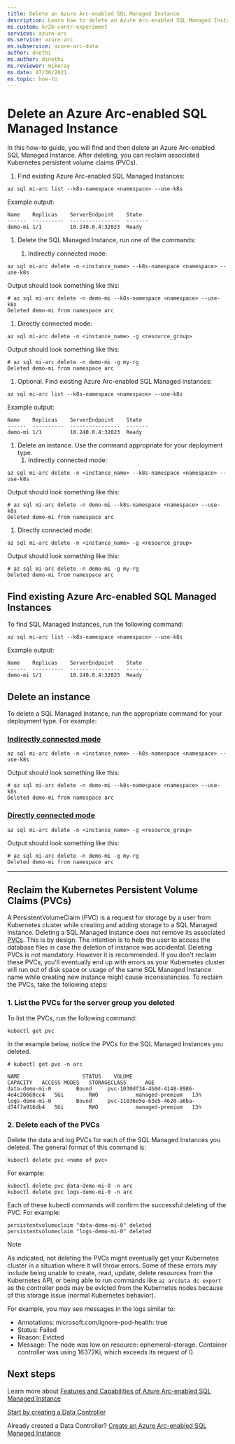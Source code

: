 ```yaml
---
title: Delete an Azure Arc-enabled SQL Managed Instance
description: Learn how to delete an Azure Arc-enabled SQL Managed Instance and optionally, reclaim associated Kubernetes persistent volume claims (PVCs).
ms.custom: kr2b-contr-experiment
services: azure-arc
ms.service: azure-arc
ms.subservice: azure-arc-data
author: dnethi
ms.author: dinethi
ms.reviewer: mikeray
ms.date: 07/30/2021
ms.topic: how-to
---
```


# Delete an Azure Arc-enabled SQL Managed Instance

In this how-to guide, you will find and then delete an Azure Arc-enabled SQL Managed Instance. After deleting, you can reclaim associated Kubernetes persistent volume claims (PVCs).

1. Find existing Azure Arc-enabled SQL Managed Instances:

```azurecli
az sql mi-arc list --k8s-namespace <namespace> --use-k8s
```

Example output:

```console
Name    Replicas    ServerEndpoint    State
------  ----------  ----------------  -------
demo-mi 1/1         10.240.0.4:32023  Ready
```

1. Delete the SQL Managed Instance, run one of the commands:

    1. Indirectly connected mode:

```azurecli
az sql mi-arc delete -n <instance_name> --k8s-namespace <namespace> --use-k8s
```

Output should look something like this:

```azurecli
# az sql mi-arc delete -n demo-mi --k8s-namespace <namespace> --use-k8s
Deleted demo-mi from namespace arc
```

1. Directly connected mode:

```azurecli
az sql mi-arc delete -n <instance_name> -g <resource_group>
```

Output should look something like this:

```azurecli
# az sql mi-arc delete -n demo-mi -g my-rg
Deleted demo-mi from namespace arc
```

1. Optional. Find existing Azure Arc-enabled SQL Managed instances:

```azurecli
az sql mi-arc list --k8s-namespace <namespace> --use-k8s
```

Example output:

```console
Name    Replicas    ServerEndpoint    State
------  ----------  ----------------  -------
demo-mi 1/1         10.240.0.4:32023  Ready
```

1. Delete an instance. Use the command appropriate for your deployment type.
   1. Indirectly connected mode:

```azurecli
az sql mi-arc delete -n <instance_name> --k8s-namespace <namespace> --use-k8s
```

Output should look something like this:

```azurecli
# az sql mi-arc delete -n demo-mi --k8s-namespace <namespace> --use-k8s
Deleted demo-mi from namespace arc
```

   1. Directly connected mode:

```azurecli
az sql mi-arc delete -n <instance_name> -g <resource_group>
```

Output should look something like this:

```azurecli
# az sql mi-arc delete -n demo-mi -g my-rg
Deleted demo-mi from namespace arc
```

## Find existing Azure Arc-enabled SQL Managed Instances

To find SQL Managed Instances, run the following command:

```azurecli
az sql mi-arc list --k8s-namespace <namespace> --use-k8s
```

Example output:

```console
Name    Replicas    ServerEndpoint    State
------  ----------  ----------------  -------
demo-mi 1/1         10.240.0.4:32023  Ready
```

## Delete an instance

To delete a SQL Managed Instance, run the appropriate command for your deployment type. For example:

### [Indirectly connected mode](#tab/indirectly)

```azurecli
az sql mi-arc delete -n <instance_name> --k8s-namespace <namespace> --use-k8s
```

Output should look something like this:

```azurecli
# az sql mi-arc delete -n demo-mi --k8s-namespace <namespace> --use-k8s
Deleted demo-mi from namespace arc
```

### [Directly connected mode](#tab/directly)

```azurecli
az sql mi-arc delete -n <instance_name> -g <resource_group>
```

Output should look something like this:

```azurecli
# az sql mi-arc delete -n demo-mi -g my-rg
Deleted demo-mi from namespace arc
```

---

## Reclaim the Kubernetes Persistent Volume Claims (PVCs)

A PersistentVolumeClaim (PVC) is a request for storage by a user from Kubernetes cluster while creating and adding storage to a SQL Managed Instance. Deleting a SQL Managed Instance does not remove its associated [PVCs](https://kubernetes.io/docs/concepts/storage/persistent-volumes/). This is by design. The intention is to help the user to access the database files in case the deletion of instance was accidental. Deleting PVCs is not mandatory. However it is recommended. If you don't reclaim these PVCs, you'll eventually end up with errors as your Kubernetes cluster will run out of disk space or usage of the same SQL Managed Instance name while creating new instance might cause inconsistencies. To reclaim the PVCs, take the following steps:

### 1. List the PVCs for the server group you deleted

To list the PVCs, run the following command:
```console
kubectl get pvc
```

In the example below, notice the PVCs for the SQL Managed Instances you deleted.

```console
# kubectl get pvc -n arc

NAME                    STATUS    VOLUME                                     CAPACITY   ACCESS MODES   STORAGECLASS      AGE
data-demo-mi-0        Bound     pvc-1030df34-4b0d-4148-8986-4e4c20660cc4   5Gi        RWO            managed-premium   13h
logs-demo-mi-0        Bound     pvc-11836e5e-63e5-4620-a6ba-d74f7a916db4   5Gi        RWO            managed-premium   13h
```

### 2. Delete each of the PVCs
Delete the data and log PVCs for each of the SQL Managed Instances you deleted.
The general format of this command is: 
```console
kubectl delete pvc <name of pvc>
```

For example:
```console
kubectl delete pvc data-demo-mi-0 -n arc
kubectl delete pvc logs-demo-mi-0 -n arc
```

Each of these kubectl commands will confirm the successful deleting of the PVC. For example:
```console
persistentvolumeclaim "data-demo-mi-0" deleted
persistentvolumeclaim "logs-demo-mi-0" deleted
```
  

> [!NOTE]
> As indicated, not deleting the PVCs might eventually get your Kubernetes cluster in a situation where it will throw errors. Some of these errors may include being unable to create, read, update, delete resources from the Kubernetes API, or being able to run commands like `az arcdata dc export` as the controller pods may be evicted from the Kubernetes nodes because of this storage issue (normal Kubernetes behavior).
>
> For example, you may see messages in the logs similar to:  
> - Annotations:    microsoft.com/ignore-pod-health: true  
> - Status:         Failed  
> - Reason:         Evicted  
> - Message:        The node was low on resource: ephemeral-storage. Container controller was using 16372Ki, which exceeds its request of 0.

## Next steps

Learn more about [Features and Capabilities of Azure Arc-enabled SQL Managed Instance](managed-instance-features.md)

[Start by creating a Data Controller](create-data-controller-indirect-cli.md)

Already created a Data Controller? [Create an Azure Arc-enabled SQL Managed Instance](create-sql-managed-instance.md)
